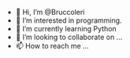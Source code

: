 - 👋 Hi, I’m @Bruccoleri
- 👀 I’m interested in programming. 
- 🌱 I’m currently learning Python 
- 💞️ I’m looking to collaborate on ...
- 📫 How to reach me ...

<!---
Bruccoleri/Bruccoleri is a ✨ special ✨ repository because its `README.md` (this file) appears on your GitHub profile.
You can click the Preview link to take a look at your changes.
--->
